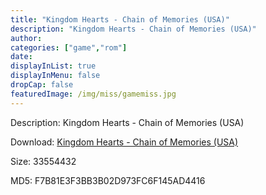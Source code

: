 ```yaml
---
title: "Kingdom Hearts - Chain of Memories (USA)"
description: "Kingdom Hearts - Chain of Memories (USA)"
author: 
categories: ["game","rom"]
date: 
displayInList: true
displayInMenu: false
dropCap: false
featuredImage: /img/miss/gamemiss.jpg
---
```


Description: Kingdom Hearts - Chain of Memories (USA)

Download: <a style="text-decoration:underline;" href="https://mega.nz/#!rCQ2XSYR!ASI2WyhGBKjr4Dx_BVfRmpXgPLYakOheOZBR4CJz-ps" target = "_blank" rel = "nofollow" > Kingdom Hearts - Chain of Memories (USA)</a>

Size: 33554432

MD5: F7B81E3F3BB3B02D973FC6F145AD4416

